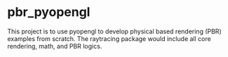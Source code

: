 # pbr_pyopengl
This project is to use pyopengl to develop physical based rendering (PBR) examples from scratch. The raytracing package would include all core rendering, math, and PBR logics. 
